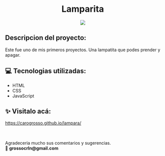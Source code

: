 <h1 align="center">Lamparita</h1>
<p align="center"><img src="https://img.shields.io/badge/STATUS-FINALIZADO-green"></p>

## Descripcion del proyecto:
Este fue uno de mis primeros proyectos. Una lampatita que podes prender y apagar.

## 💻 Tecnologias utilizadas:
- HTML
- CSS
- JavaScript

## ✨ Visitalo acá:
https://carogrosso.github.io/lampara/

<br>
<br>
Agradeceria mucho sus comentarios y sugerencias. <br>
📧 <b>grossocrln@gmail.com</b>

